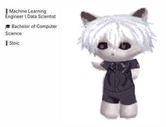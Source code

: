 <img src="cat.gif" min-width="325px" max-width="325px" width="325px" align="right">

🧠 Machine Learning Engineer \ Data Scientist

🎓 Bachelor of Computer Science

🗿 Stoic
